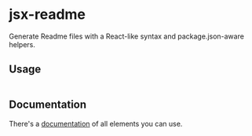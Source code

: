 # jsx-readme

Generate Readme files with a React-like syntax and package.json-aware helpers.

## Usage

```tsx
````

## Documentation

There's a [documentation](https://dbartholomae.github.io/jsx-readme) of all elements you can use.
